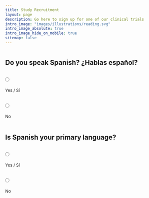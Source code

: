 ```yaml
---
title: Study Recruitment
layout: page
description: Go here to sign up for one of our clinical trials
intro_image: "images/illustrations/reading.svg"
intro_image_absolute: true
intro_image_hide_on_mobile: true
sitemap: false
---
```


<form id="fs-frm" name="complaint-form" accept-charset="utf-8" action="https://formspree.io/f/mrgwkbjp" method="post">
    <fieldset id="fs-frm-inputs">
    <div id="spanish">
        <h2>Do you speak Spanish? ¿Hablas español?</h2>
        <div class="radio-row">
          <div class="radio">
            <input type="radio" id="spanishYes" name="spanish" value="YES" onChange="yesAnswer('spanishPrimary')">
            <label for="yes">Yes / Sí</label><br>
          </div>
          <div class="radio">
            <input type="radio" id="spanishNo" name="spanish" value="NO" onChange="noAnswer()">
            <label for="no">No</label><br>
          </div>
        </div>
      </div>
    <div id="spanishPrimary">
        <h2>Is Spanish your primary language?</h2>
        <div class="radio-row">
          <div class="radio">
            <input type="radio" id="spanishPrimaryYes" name="spanishPrimary" value="YES" onChange="spanishLabels()">
            <label for="yes">Yes / Sí</label><br>
          </div>
          <div class="radio">
            <input type="radio" id="spanishPrimaryNo" name="spanishPrimary" value="NO" onChange="yesAnswer('smartphone')">
            <label for="no">No</label><br>
          </div>
        </div>
      </div>
    <div id="smartphone" style="display:none;">
        <h2 id="smartphone-label">Do you have a smartphone?</h2>
        <div class="radio-row">
          <div class="radio">
            <input type="radio" id="smartphoneYes" name="smartphone" value="YES" onChange="yesAnswer('recovery')">
            <label for="yes">Yes</label><br>
          </div>
          <div class="radio">
            <input type="radio" id="smartphoneNo" name="smartphone" value="NO" onChange="noAnswer()">
            <label for="no">No</label><br>
          </div>
        </div>
      </div>
    <div id="recovery" style="display:none;">
        <h2 id="recovery-label" >Are you or a loved one in recovery for substance use or mental health?</h2>
        <div class="radio-row">
          <div class="radio">
            <input type="radio" id="recoveryYes" name="recovery" value="YES" onChange="yesAnswer('help')">
            <label for="yes">Yes</label><br>
          </div>
          <div class="radio">
            <input type="radio" id="recoveryNo" name="recovery" value="NO" onChange="noAnswer()">
            <label for="no">No</label><br>
          </div>
        </div>
      </div>
    <div id="help" style="display:none;">
        <h2 id="help-label">Interested in helping us improve access to behavioral health services?</h2>
        <div class="radio-row">
          <div class="radio">
            <input type="radio" id="helpYes" name="help" value="YES" onChange="yesAnswer('full_form')">
            <label for="yes">Yes</label><br>
          </div>
          <div class="radio">
            <input type="radio" id="helpNo" name="help" value="NO" onChange="noAnswer()">
            <label for="no">No</label><br>
          </div>
        </div>
      </div>
      <div id="full_form" style="display:none;">
      <div id="name">
        <label for="first" id="name-label">First Name*</label>
        <input type="text" name="name" id="first" placeholder="First name" required>
      </div>
      <div id="phone">
        <label for="telephone" id="phone-label">Phone Number*</label>
        <input type="telephone" name="telephone" id="telephone" placeholder="(555) 555-5555" required>
      </div>
      <div id="availability">
        <label for="contact" id="availability-label">When is a good time to contact you?*</label>
        <input type="text" name="contact" id="contact" placeholder="Monday evenings, for example" onchange="yesAnswer('submit-form-button')" required>
      </div>
      </div>
      <input type="hidden" name="_subject" id="email-subject" value="Rumbo Recruitment Form Submission">
    </fieldset>
    <input id="submit-form-button" type="submit" value="Submit" style="display:none; margin-top: 1rem;">
  </form>
  <div id="no-thanks" style="display:none;">
    <h2>Thank you for your time -- unfortunately, we're looking for somebody else!</h2>
  </div>


  <style>/* reset */
  #fs-frm input,
  #fs-frm select,
  #fs-frm textarea,
  #fs-frm fieldset,
  #fs-frm optgroup,
  #fs-frm label,
  #fs-frm #card-element:disabled {
    font-family: inherit;
    font-size: 100%;
    color: inherit;
    border: none;
    border-radius: 0;
    display: block;
    width: 100%;
    padding: 0;
    margin: 0;
    -webkit-appearance: none;
    -moz-appearance: none;
  }
  #fs-frm label,
  #fs-frm legend,
  #fs-frm ::placeholder {
    font-size: .825rem;
    padding-top: .2rem;
    display: flex;
    align-items: baseline;
  }
  
  /* border, padding, margin, width */

  #fs-frm input,
  #fs-frm select,
  #fs-frm textarea,
  #fs-frm #card-element {
    border: 1px solid rgba(0,0,0,0.2);
    background-color: rgba(255,255,255,0.9);
    padding: .75em 1rem;
    margin-bottom: 1.5rem;
  }
  #fs-frm input:focus,
  #fs-frm select:focus,
  #fs-frm textarea:focus {
    background-color: white;
    outline-style: solid;
    outline-width: thin;
    outline-color: gray;
    outline-offset: -1px;
  }
  #fs-frm [type="text"],
  #fs-frm [type="email"] {
    width: 100%;
  }
  #fs-frm [type="button"],
  #fs-frm [type="submit"],
  #fs-frm [type="reset"] {
    width: auto;
    cursor: pointer;
    -webkit-appearance: button;
    -moz-appearance: button;
    appearance: button;
  }
  #fs-frm [type="button"]:focus,
  #fs-frm [type="submit"]:focus,
  #fs-frm [type="reset"]:focus {
    outline: none;
  }
  #fs-frm [type="submit"],
  #fs-frm [type="reset"] {
    margin-bottom: 0;
  }
  #fs-frm select {
    text-transform: none;
  }
  
  #fs-frm [type="checkbox"] {
    -webkit-appearance: checkbox;
    -moz-appearance: checkbox;
    appearance: checkbox;
    display: inline-block;
    width: auto;
    margin: 0 .5em 0 0 !important;
  }
  
  #fs-frm [type="radio"] {
    -webkit-appearance: radio;
    -moz-appearance: radio;
    appearance: radio;
    margin-bottom: 0 !important;
    margin-right: 3em;
    width: unset;
  }
  
  /* address, locale */
  #fs-frm fieldset.locale input[name="city"],
  #fs-frm fieldset.locale select[name="state"],
  #fs-frm fieldset.locale input[name="postal-code"] {
    display: inline;
  }
  #fs-frm fieldset.locale input[name="city"] {
    width: 52%;
  }
  #fs-frm fieldset.locale select[name="state"],
  #fs-frm fieldset.locale input[name="postal-code"] {
    width: 20%;
  }
  #fs-frm fieldset.locale input[name="city"],
  #fs-frm fieldset.locale select[name="state"] {
    margin-right: 3%;
  }
  </style>

<script>

var labelStrings = {
  smartphone: {
    english: 'Do you have a smartphone?',
    spanish: '¿Tiene un teléfono inteligente?'
  },
  recovery: {
    english: 'Are you or a loved one in recovery for substance use or mental health?',
    spanish: '¿Usted o un ser querido está en recuperación por el uso de sustancias o la salud mental?'
  },
  help: {
    english: 'Interested in helping us improve access to behavioral health services?',
    spanish: '¿Está interesado en ayudarnos a mejorar el acceso a los servicios de salud conductual?'
  },
  name: {
    english: 'First Name*',
    spanish: 'Nombre*'
  },
  phone: {
    english: 'Phone Number*',
    spanish: 'Número de teléfono*'
  },
  availability: {
    english: 'When is a good time to contact you?*',
    spanish: '¿Cuándo es un buen momento para contactarlo?*'
  }
}

var speaksSpanish = false;

function yesAnswer(selector) {
  var element = document.getElementById(selector);
  element.style.display = 'block';
}

function noAnswer() {
  var formElement = document.getElementById('fs-frm');
  formElement.style.display = 'none';

  var noThanksElement = document.getElementById('no-thanks');
  noThanksElement.style.display = 'block';
}

function spanishLabels() {
  // handle translations
  for (var label in labelStrings) {
    document.getElementById(label + '-label').innerHTML = labelStrings[label]['spanish'];
  }
  
  // show element
  var element = document.getElementById('smartphone');
  element.style.display = 'block';
}

</script>